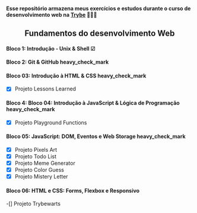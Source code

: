 #### Esse repositório armazena meus exercícios e estudos durante o curso de desenvolvimento web na [**Trybe**](https://www.betrybe.com/)  🚀️🚀️🚀️

<div align="center">

  ## Fundamentos do desenvolvimento Web

</div>

#### Bloco 1: Introdução - Unix & Shell &#9745;

#### Bloco 2: Git & GitHub heavy_check_mark

#### Bloco 03: Introdução à HTML & CSS heavy_check_mark
-[x] Projeto Lessons Learned

#### Bloco 4: Bloco 04: Introdução à JavaScript & Lógica de Programação heavy_check_mark
-[x] Projeto Playground Functions

#### Bloco 05: JavaScript: DOM, Eventos e Web Storage heavy_check_mark
-[x] Projeto Pixels Art
-[x] Projeto Todo List
-[x] Projeto Meme Generator
-[x] Projeto Color Guess
-[x] Projeto Mistery Letter

#### Bloco 06: HTML e CSS: Forms, Flexbox e Responsivo
-[] Projeto Trybewarts